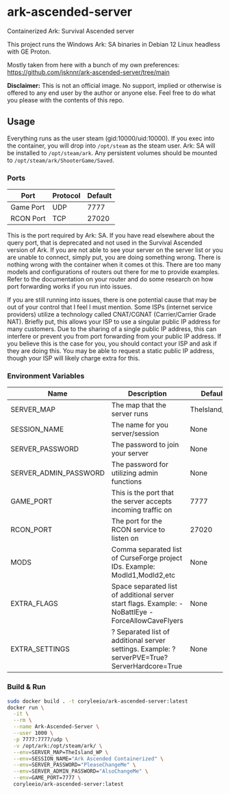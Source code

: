 # ark-ascended-server
Containerized Ark: Survival Ascended server

This project runs the Windows Ark: SA binaries in Debian 12 Linux headless with GE Proton.

Mostly taken from here with a bunch of my own preferences:
https://github.com/jsknnr/ark-ascended-server/tree/main

**Disclaimer:** This is not an official image. No support, implied or otherwise is offered to any end user by the author or anyone else. Feel free to do what you please with the contents of this repo.

## Usage

Everything runs as the user steam (gid:10000/uid:10000). If you exec into the container, you will drop into `/opt/steam` as the steam user. Ark: SA will be installed to `/opt/steam/ark`. Any persistent volumes should be mounted to `/opt/steam/ark/ShooterGame/Saved`.

### Ports

| Port | Protocol | Default |
| ---- | -------- | ------- |
| Game Port | UDP | 7777 |
| RCON Port | TCP | 27020 |

This is the port required by Ark: SA. If you have read elsewhere about the query port, that is deprecated and not used in the Survival Ascended version of Ark. If you are not able to see your server on the server list or you are unable to connect, simply put, you are doing something wrong. There is nothing wrong with the container when it comes ot this. There are too many models and configurations of routers out there for me to provide examples. Refer to the documentation on your router and do some research on how port forwarding works if you run into issues. 

If you are still running into issues, there is one potential cause that may be out of your control that I feel I must mention. Some ISPs (internet service providers) utilize a technology called CNAT/CGNAT (Carrier/Carrier Grade NAT). Briefly put, this allows your ISP to use a singular public IP address for many customers. Due to the sharing of a single public IP address, this can interfere or prevent you from port forwarding from your public IP address. If you believe this is the case for you, you should contact your ISP and ask if they are doing this. You may be able to request a static public IP address, though your ISP will likely charge extra for this.

### Environment Variables

| Name | Description | Default | Required |
| ---- | ----------- | ------- | -------- |
| SERVER_MAP | The map that the server runs | TheIsland_WP | True |
| SESSION_NAME | The name for you server/session | None | True |
| SERVER_PASSWORD | The password to join your server | None | False |
| SERVER_ADMIN_PASSWORD | The password for utilizing admin functions | None | True |
| GAME_PORT | This is the port that the server accepts incoming traffic on | 7777 | True |
| RCON_PORT | The port for the RCON service to listen on | 27020 | False |
| MODS | Comma separated list of CurseForge project IDs. Example: ModId1,ModId2,etc | None | False |
| EXTRA_FLAGS | Space separated list of additional server start flags. Example: -NoBattlEye -ForceAllowCaveFlyers | None | False |
| EXTRA_SETTINGS | ? Separated list of additional server settings. Example: ?serverPVE=True?ServerHardcore=True | None | False |

### Build & Run

```bash
sudo docker build . -t coryleeio/ark-ascended-server:latest
docker run \
  -it \
  --rm \
  --name Ark-Ascended-Server \
  --user 1000 \
  -p 7777:7777/udp \
  -v /opt/ark:/opt/steam/ark/ \
  --env=SERVER_MAP=TheIsland_WP \
  --env=SESSION_NAME="Ark Ascended Containerized" \
  --env=SERVER_PASSWORD="PleaseChangeMe" \
  --env=SERVER_ADMIN_PASSWORD="AlsoChangeMe" \
  --env=GAME_PORT=7777 \
  coryleeio/ark-ascended-server:latest
```

